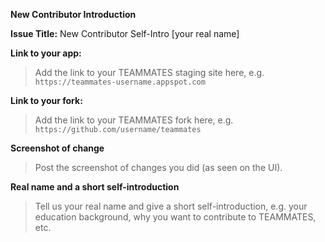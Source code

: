 **New Contributor Introduction**

**Issue Title:** New Contributor Self-Intro [your real name]

**Link to your app:**

>Add the link to your TEAMMATES staging site here, e.g. `https://teammates-username.appspot.com`

**Link to your fork:**

>Add the link to your TEAMMATES fork here, e.g. `https://github.com/username/teammates`

**Screenshot of change**

>Post the screenshot of changes you did (as seen on the UI).

**Real name and a short self-introduction**

>Tell us your real name and give a short self-introduction, e.g. your education background, why you want to contribute to TEAMMATES, etc.

